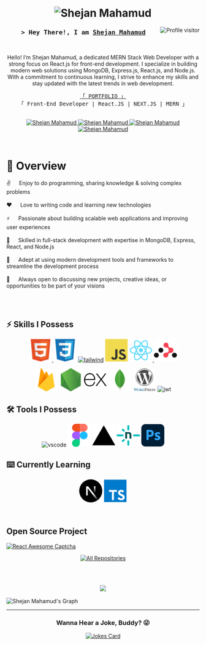 <h1 align="center">
  <img src="https://i.ibb.co/N3CZJtg/Meet-The-Developer.jpg" alt="Shejan Mahamud" />
</h1>

<a href="https://komarev.com/ghpvc/?username=ShejanMahamud">
  <img align="right" src="https://komarev.com/ghpvc/?username=ShejanMahamud&label=Visitors&color=0e75b6&style=flat" alt="Profile visitor" />
</a>

<!-- Intro  -->
<h3 align="center">
        <samp align='center'>&gt; Hey There!, I am
                <b><a target="_blank" href="https://shejanmahamud.netlify.app">Shejan Mahamud</a></b>
        </samp>
</h3>
</br>
<!-- About me -->
<p align='center'>
Hello! I’m Shejan Mahamud, a dedicated MERN Stack Web Developer with a strong focus on React.js for front-end development. I specialize in building modern web solutions using MongoDB, Express.js, React.js, and Node.js. With a commitment to continuous learning, I strive to enhance my skills and stay updated with the latest trends in web development.
</p>


<p align="center"> 
  <samp>
    <a href="https://shejanmahamud.netlify.app">「 PORTFOLIO 」</a>
<!--       https://g.co/kgs/Dnh2mD -->
    <br>
    「 Front-End Developer | React.JS | NEXT.JS | MERN</b> 」
    <br>
    <br>
  </samp>
</p>

<p align="center">
 <a href="https://shejanmahamud.medium.com/" target="blank">
  <img src="https://img.shields.io/badge/BLOGS-DC143C?style=for-the-badge&logo=medium&logoColor=white" alt="Shejan Mahamud" />
 </a>
 <a href="https://linkedin.com/in/md-shejanmahamud" target="_blank">
  <img src="https://img.shields.io/badge/LinkedIn-0077B5?style=for-the-badge&logo=linkedin&logoColor=white" alt="Shejan Mahamud"/>
 </a>
 <a href="https://twitter.com/_ShejanMahamud_" target="_blank">
  <img src="https://img.shields.io/badge/fACEBOOK-1DA1F2?style=for-the-badge&logo=FACEBOOK&logoColor=white" alt="Shejan Mahamud" />
 </a>
 <a href="https://stackoverflow.com/users/22041725/shejan-mahamud" target="_blank">
  <img src="https://img.shields.io/badge/STACKOVERFLOW-f48024?style=for-the-badge&logo=stackoverflow&logoColor=white" alt="Shejan Mahamud" />
 </a> 
</p>
<br />

<!-- About Section -->

# 👀 Overview

<p>
 ✌️ &emsp; Enjoy to do programming, sharing knowledge & solving complex problems <br/><br/>
 ❤️ &emsp; Love to writing code and learning new technologies<br/><br/>
 ⚡ &emsp; Passionate about building scalable web applications and improving user experiences <br/><br/>
 🚀 &emsp; Skilled in full-stack development with expertise in MongoDB, Express, React, and Node.js <br/><br/>
 🔧 &emsp; Adept at using modern development tools and frameworks to streamline the development process <br/><br/>
 💬 &emsp; Always open to discussing new projects, creative ideas, or opportunities to be part of your visions<br/><br/>
</p>
<br/>

## ⚡ Skills I Possess

<p align="center">
<a href="https://www.w3.org/html/" target="_blank" rel="noreferrer"> <img src="https://raw.githubusercontent.com/devicons/devicon/master/icons/html5/html5-original.svg" alt="html5" width="60" height="60"/> </a>
<a href="https://www.w3schools.com/css/" target="_blank" rel="noreferrer"> <img src="https://raw.githubusercontent.com/devicons/devicon/master/icons/css3/css3-original.svg" alt="css3" width="60" height="60"/></a>
<a href="https://tailwindcss.com/" target="_blank" rel="noreferrer"> <img src="https://www.vectorlogo.zone/logos/tailwindcss/tailwindcss-icon.svg" alt="tailwind" width="60" height="60"/></a>
<a href="https://developer.mozilla.org/en-US/docs/Web/JavaScript" target="_blank" rel="noreferrer"> <img src="https://raw.githubusercontent.com/devicons/devicon/master/icons/javascript/javascript-original.svg" alt="javascript" width="60" height="60"/></a>
<a href="https://react.dev/" target="_blank" rel="noreferrer"> <img src="https://github.com/devicons/devicon/raw/master/icons/react/react-original.svg" alt="react" width="60" height="60"/>
</a>
<a href="https://reactrouter.com/" target="_blank" rel="noreferrer"> <img src="https://github.com/devicons/devicon/raw/master/icons/reactrouter/reactrouter-original.svg" alt="react-router" width="60" height="60"/> </a>

</p>

<p align="center">
<a rel="noreferrer"> <img src="https://github.com/devicons/devicon/raw/master/icons/firebase/firebase-original.svg" alt="firebase" width="60" height="60"/> </a>
<a rel="noreferrer"> <img src="https://github.com/devicons/devicon/raw/master/icons/nodejs/nodejs-original.svg" alt="node" width="60" height="60"/> </a>
<a> <img src="https://github.com/devicons/devicon/raw/master/icons/express/express-original.svg" alt="tailwind" width="60" height="60"/></a>
<a> <img src="https://github.com/devicons/devicon/raw/master/icons/mongodb/mongodb-original.svg" alt="mongo" width="60" height="60"/></a>
<a> <img src="https://github.com/devicons/devicon/raw/master/icons/wordpress/wordpress-original.svg" alt="wordpress" width="60" height="60"/>
</a>
<a> <img src="https://jwt.io/img/pic_logo.svg" alt="jwt" width="60" height="60"/>
</a>
</p>


## 🛠️ Tools I Possess
<p align="center">
<a> <img src="https://cdn.jsdelivr.net/gh/devicons/devicon/icons/vscode/vscode-original.svg" alt="vscode" width="60" height="60"/> </a>
<a> <img src="https://github.com/devicons/devicon/raw/master/icons/figma/figma-original.svg" alt="figma" width="60" height="60"/> </a>
<a> <img src="https://github.com/devicons/devicon/raw/master/icons/vercel/vercel-original.svg" alt="vercel" width="60" height="60"/></a>
<a> <img src="https://github.com/devicons/devicon/raw/master/icons/netlify/netlify-original.svg" alt="netlify" width="60" height="60"/></a>
<a> <img src="https://github.com/devicons/devicon/raw/master/icons/photoshop/photoshop-original.svg" alt="photoshop" width="60" height="60"/>
</a>
</p>

## ⌨️ Currently Learning
<p align="center">
<a> <img src="https://github.com/devicons/devicon/raw/master/icons/nextjs/nextjs-original.svg" alt="next-js" width="60" height="60"/> </a>
<a> <img src="https://github.com/devicons/devicon/raw/master/icons/typescript/typescript-original.svg" alt="typescript" width="60" height="60"/> </a>
</p>

<br/>

## Open Source Project

[![React Awesome Captcha](https://github-readme-stats.vercel.app/api/pin/?username=ShejanMahamud&repo=react-awesome-captcha&border_color=6d28d9&bg_color=0D1117&title_color=C9D1D9&text_color=8B949E&icon_color=6d28d9)](https://github.com/ShejanMahamud/react-awesome-captcha)

<p align="center">
  <a href="https://github.com/ShejanMahamud?tab=repositories" target="_blank"><img alt="All Repositories" title="All Repositories" src="https://img.shields.io/badge/-All%20Repos-2962FF?style=for-the-badge&logo=koding&logoColor=white"/></a>
</p>

<br/>
<br/>

<p align="center">
  <img src="https://github-readme-streak-stats.herokuapp.com?user=ShejanMahamud&theme=react&hide_border=true&background=0D1117&stroke=0D1117&fire=be185d&sideLabels=6d28d9&currStreakNum=be185d&ring=be185d&currStreakLabel=be185d&sideNums=6d28d9" />
</p>

![Shejan Mahamud's Graph](https://github-readme-activity-graph.vercel.app/graph?username=ShejanMahamud&custom_title=Shejan%20Mahamud%27s%20Graph&bg_color=0D1117&color=6d28d9&line=6d28d9&point=be185d&area_color=0D1117&title_color=FFFFFF&area=true&hide_border=true)

<div align="center">
<hr>
<h3>Wanna Hear a Joke, Buddy? 😜</h3>
<a href="https://github.com/ABSphreak/readme-jokes">
<img src="https://readme-jokes.vercel.app/api?theme=blueberry" alt="Jokes Card" />
</a>
</div>
